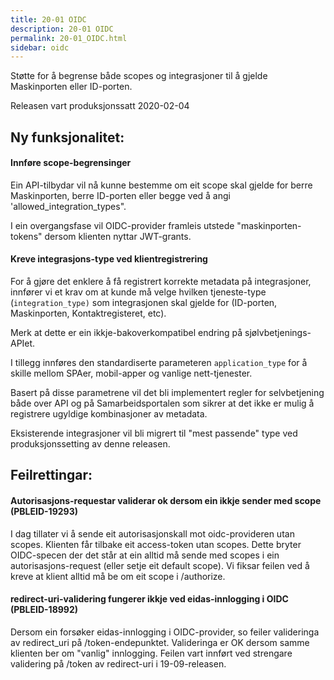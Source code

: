 ```yaml
---
title: 20-01 OIDC
description: 20-01 OIDC
permalink: 20-01_OIDC.html
sidebar: oidc
---
```



Støtte for å begrense både scopes og integrasjoner til å gjelde Maskinporten eller ID-porten.



Releasen vart produksjonssatt 2020-02-04

## Ny funksjonalitet:


#### Innføre scope-begrensinger

Ein API-tilbydar vil nå kunne bestemme om eit scope skal gjelde for berre Maskinporten, berre ID-porten eller begge ved å angi 'allowed\_integration\_types".

I ein overgangsfase vil OIDC-provider framleis utstede "maskinporten-tokens" dersom klienten nyttar JWT-grants.




#### Kreve integrasjons-type ved klientregistrering

For å gjøre det enklere å få registrert korrekte metadata på integrasjoner, innfører vi et krav om at kunde må velge hvilken tjeneste-type (`integration_type)` som integrasjonen skal gjelde for (ID-porten, Maskinporten, Kontaktregisteret, etc).

Merk at dette er ein ikkje-bakoverkompatibel endring på sjølvbetjenings-APIet.

I tillegg innføres den standardiserte parameteren `application_type` for å skille mellom SPAer, mobil-apper og vanlige nett-tjenester.

Basert på disse parametrene vil det bli implementert regler for selvbetjening både over API og på Samarbeidsportalen som sikrer at det ikke er mulig å registrere ugyldige kombinasjoner av metadata.

Eksisterende integrasjoner vil bli migrert til "mest passende" type ved produksjonssetting av denne releasen.



## Feilrettingar:

#### Autorisasjons-requestar validerar ok dersom ein ikkje sender med scope (PBLEID-19293)

I dag tillater vi å sende eit autorisasjonskall mot oidc-provideren utan scopes. Klienten får tilbake eit access-token utan scopes.  Dette bryter OIDC-specen der det står at ein alltid må sende med scopes i ein autorisasjons-request (eller setje eit default scope).  Vi fiksar feilen ved å kreve at klient alltid må be om eit scope i /authorize.



#### redirect-uri-validering fungerer ikkje ved eidas-innlogging i OIDC (PBLEID-18992)

Dersom ein forsøker eidas-innlogging i OIDC-provider, so feiler valideringa av redirect_uri på /token-endepunktet.  Valideringa er OK dersom samme klienten ber om "vanlig" innlogging.   Feilen vart innført ved strengare validering på /token av redirect-uri  i 19-09-releasen.


